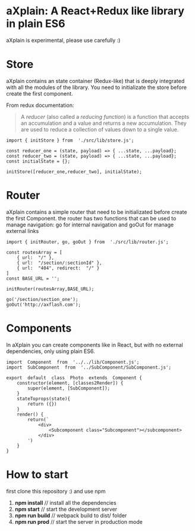 # aXplain: A React+Redux like library in plain ES6

aXplain is experimental, please use carefully :)

# Store
aXplain contains an state container (Redux-like) that is deeply integrated with all the modules of the library.
You need to initializate the store before create the first component.

From redux documentation:
> A _reducer_ (also called a _reducing function_) is a function that
> accepts an accumulation and a value and returns a new accumulation.
> They are used to reduce a collection of values down to a single value.

    import { initStore } from  './src/lib/store.js';
    
    const reducer_one = (state, payload) => { ...state, ...payload};
    const reducer_two = (state, payload) => { ...state, ...payload};
    const initialState = {};
    
    initStore([reducer_one,reducer_two], initialState);

# Router
aXplain contains a simple router that need to be initializated before create the first Component. 
the router has two functions that can be used to manage navigation: go for internal navigation and goOut for manage external links
	
    import { initRouter, go, goOut } from  './src/lib/router.js';
    
    const routesArray = [
	    { url:  "/" },
	    { url:  "/section/:sectionId" },
	    { url:  "404", redirect:  "/" }
	]
    const BASE_URL = '';
    
    initRouter(routesArray,BASE_URL);
    
    go('/section/section_one');
    goOut('http://axflash.com');

# Components
In aXplain you can create components like in React, but with no external dependencies, only using plain ES6.

    import  Component  from  '../../lib/Component.js';
    import  SubComponent  from  '../SubComponent/SubComponent.js';
    
    export  default  class  Photo  extends  Component {
		constructor(element, [classes2Render]) {
		    super(element, [SubComponent]);
	    }
	    stateToprops(state){
		    return ({})
		}
		render() {
			return(`
				<div>
					<Subcomponent class="Subcomponent"></subcomponent>
				</div>
			')
		}
	}


# How to start
first clone this repository :)
and use npm

 1. **npm install** // install all the dependencies
 2. **npm start** // start the development server
 3. **npm run build** // webpack build to dist/ folder
 4. **npm run prod** // start the server in production mode
